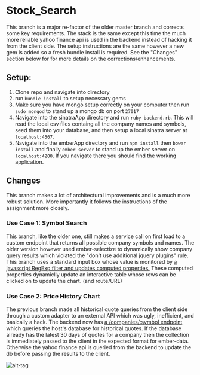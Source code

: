 # Stock_Search

This branch is a major re-factor of the older master branch and corrects some key requirements. The stack is the same except this time the much more reliable yahoo finance api is used in the backend instead of hacking it from the client side.  The setup instructions are the same however a new gem is added so a fresh bundle install is required. See the "Changes" section below for for more details on the corrections/enhancements.

## Setup:

1. Clone repo and navigate into directory
2. run `bundle install` to setup necessary gems
3. Make sure you have mongo setup correctly on your computer then run `sudo mongod` to stand up a mongo db on port `27017`
4. Navigate into the sinatraApp directory and run `ruby backend.rb`. This will read the local csv files containg all the company names and symbols, seed them into your database, and then setup a local sinatra server at `localhost:4567`.
5. Navigate into the emberApp directory and run `npm install` then `bower install` and finally `ember server` to stand up the ember server on `localhost:4200`. If you navigate there you should find the working application.

## Changes

This branch makes a lot of architectural improvements and is a much more robust solution. More importantly it follows the instructions of the assignment more closely.

### Use Case 1: Symbol Search

  This branch, like the older one, still makes a service call on first load to a custom endpoint that returns all possible company symbols and names. The older version however used ember-selectize to dynamically show company query results which violated the "don't use additional jquery plugins" rule. This branch uses a standard input box whose value is monitored by [a javascript RegExp filter and updates computed properties.](https://github.com/Luiz-N/Stock_Search/blob/refactor/emberApp/app/components/symbol-search/component.js) These computed properties dynamiclly update an interactive table whose rows can be clicked on to update the chart. (and route/URL)
  
### Use Case 2: Price History Chart

  The previous branch made all historical quote queries from the client side through a custom adapter to an external API which was ugly, inefficient, and basically a hack. The backend now has [a /companies/:symbol endpoint](https://github.com/Luiz-N/Stock_Search/blob/refactor/sinatraApp/backend.rb) which queries the host's database for historical quotes. If the database already has the latest 30 days of quotes for a company then the collection is immediately passed to the client in the expected format for ember-data. Otherwise the yahoo finance api is queried from the backend to update the db before passing the results to the client.


![alt-tag](http://f.cl.ly/items/2o012V0A431Q2n2T3K1t/Image%202015-11-09%20at%2011.23.37%20PM.png)
